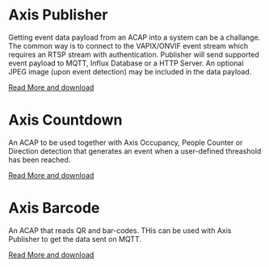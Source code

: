# Axis Publisher
Getting event data payload from an ACAP into a system can be a challange.  The common way is to connect to the VAPIX/ONVIF event stream which requires an RTSP stream with authentication.  Publisher will send supported event payload to MQTT, Influx Database or a HTTP Server.  An optional JPEG image (upon event detection) may be included in the data payload.

[Read More and download](https://github.com/aintegration/acaps/tree/master/Publisher)

# Axis Countdown
An ACAP to be used together with Axis Occupancy, People Counter or Direction detection that generates an event when a user-defined threashold has been reached.

[Read More and download](https://github.com/aintegration/acaps/tree/master/Countdown)

# Axis Barcode
An ACAP that reads QR and bar-codes.  THis can be used with Axis Publisher to get the data sent on MQTT.

[Read More and download](https://github.com/aintegration/acaps/tree/master/Barcode)

